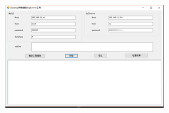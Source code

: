 ![avatar](https://github.com/lc273734858/MySqlDataToSqlServer/blob/master/%E5%BE%AE%E4%BF%A1%E6%88%AA%E5%9B%BE_20180819160900.png)
